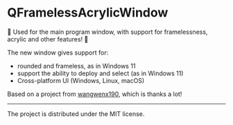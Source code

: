 # QFramelessAcrylicWindow
💫 Used for the main program window, with support for framelessness, acrylic and other features! 💫

The new window gives support for:
* rounded and frameless, as in Windows 11
* support the ability to deploy and select (as in Windows 11)
* Cross-platform UI (Windows, Linux, macOS) 

Based on a project from [wangwenx190](https://github.com/wangwenx190/framelesshelper), which is thanks a lot!

___
The project is distributed under the MIT license.
